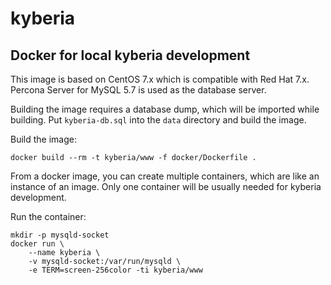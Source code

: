 # kyberia

## Docker for local kyberia development

This image is based on CentOS 7.x which is compatible with Red Hat 7.x.
Percona Server for MySQL 5.7 is used as the database server.

Building the image requires a database dump, which will be imported while
building. Put `kyberia-db.sql` into the `data` directory and build the
image.

Build the image:
```
docker build --rm -t kyberia/www -f docker/Dockerfile .
```

From a docker image, you can create multiple containers, which are like an
instance of an image. Only one container will be usually needed for
kyberia development.

Run the container:
```
mkdir -p mysqld-socket
docker run \
    --name kyberia \
    -v mysqld-socket:/var/run/mysqld \
    -e TERM=screen-256color -ti kyberia/www
```
